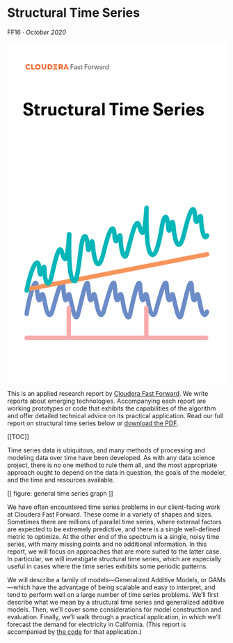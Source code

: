 # Structural Time Series

FF16 &middot; _October 2020_

![Structural Time-Series report cover](/figures/ff16-cover.png)

This is an applied research report by <a href="https://www.cloudera.com/products/fast-forward-labs-research.html">Cloudera Fast Forward</a>.
We write reports about emerging technologies.
Accompanying each report are working prototypes or code that exhibits the capabilities of the algorithm and offer detailed technical advice on its practical application.
Read our full report on structural time series below or <a href="/" target="_blank" id="report-pdf-download">download the PDF</a>.

[[TOC]]

Time series data is ubiquitous, and many methods of processing and modeling data over time have been developed.
As with any data science project, there is no one method to rule them all, and the most appropriate approach ought to depend on the data in question, the goals of the modeler, and the time and resources available.

[[ figure: general time series graph ]]

We have often encountered time series problems in our client-facing work at Cloudera Fast Forward.
These come in a variety of shapes and sizes.
Sometimes there are millions of parallel time series, where external factors are expected to be extremely predictive, and there is a single well-defined metric to optimize.
At the other end of the spectrum is a single, noisy time series, with many missing points and no additional information.
In this report, we will focus on approaches that are more suited to the latter case.
In particular, we will investigate structural time series, which are especially useful in cases where the time series exhibits some periodic patterns.

We will describe a family of models—Generalized Additive Models, or GAMs—which have the advantage of being scalable and easy to interpret, and tend to perform well on a large number of time series problems.
We’ll first describe what we mean by a structural time series and generalized additive models.
Then, we’ll cover some considerations for model construction and evaluation.
Finally, we’ll walk through a practical application, in which we’ll forecast the demand for electricity in California.
(This report is accompanied by [the code](https://github.com/fastforwardlabs/structural-time-series) for that application.)
